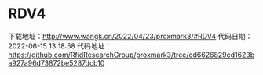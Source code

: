 # RDV4
下载地址：http://www.wangk.cn/2022/04/23/proxmark3/#RDV4
代码日期：2022-06-15 13:18:58
代码地址：https://github.com/RfidResearchGroup/proxmark3/tree/cd6626829cd1623ba927a96d73872be5287dcb10
